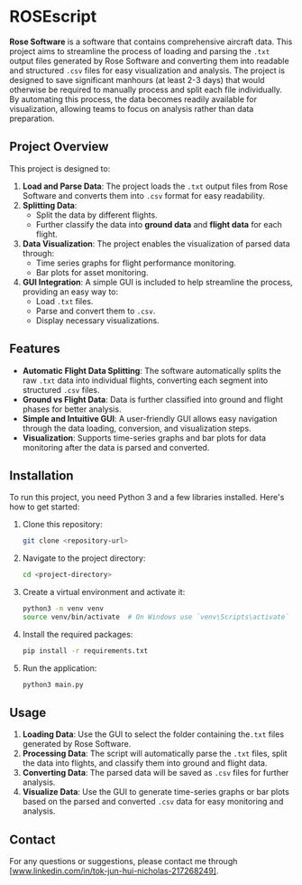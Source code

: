 # ROSEscript

**Rose Software** is a software that contains comprehensive aircraft data. This project aims to streamline the process of loading and parsing the `.txt` output files generated by Rose Software and converting them into readable and structured `.csv` files for easy visualization and analysis. The project is designed to save significant manhours (at least 2-3 days) that would otherwise be required to manually process and split each file individually. By automating this process, the data becomes readily available for visualization, allowing teams to focus on analysis rather than data preparation.

## Project Overview

This project is designed to:
1. **Load and Parse Data**: The project loads the `.txt` output files from Rose Software and converts them into `.csv` format for easy readability.
2. **Splitting Data**:
   - Split the data by different flights.
   - Further classify the data into **ground data** and **flight data** for each flight.
3. **Data Visualization**: The project enables the visualization of parsed data through:
   - Time series graphs for flight performance monitoring.
   - Bar plots for asset monitoring.
4. **GUI Integration**: A simple GUI is included to help streamline the process, providing an easy way to:
   - Load `.txt` files.
   - Parse and convert them to `.csv`.
   - Display necessary visualizations.

## Features

- **Automatic Flight Data Splitting**: The software automatically splits the raw `.txt` data into individual flights, converting each segment into structured `.csv` files.
- **Ground vs Flight Data**: Data is further classified into ground and flight phases for better analysis.
- **Simple and Intuitive GUI**: A user-friendly GUI allows easy navigation through the data loading, conversion, and visualization steps.
- **Visualization**: Supports time-series graphs and bar plots for data monitoring after the data is parsed and converted.

## Installation

To run this project, you need Python 3 and a few libraries installed. Here's how to get started:

1. Clone this repository:
    ```bash
    git clone <repository-url>
    ```

2. Navigate to the project directory:
    ```bash
    cd <project-directory>
    ```

3. Create a virtual environment and activate it:
    ```bash
    python3 -m venv venv
    source venv/bin/activate  # On Windows use `venv\Scripts\activate`
    ```

4. Install the required packages:
    ```bash
    pip install -r requirements.txt
    ```

5. Run the application:
    ```bash
    python3 main.py
    ```

## Usage

1. **Loading Data**: Use the GUI to select the folder containing the`.txt` files generated by Rose Software.
2. **Processing Data**: The script will automatically parse the `.txt` files, split the data into flights, and classify them into ground and flight data.
3. **Converting Data**: The parsed data will be saved as `.csv` files for further analysis.
4. **Visualize Data**: Use the GUI to generate time-series graphs or bar plots based on the parsed and converted `.csv` data for easy monitoring and analysis.

## Contact

For any questions or suggestions, please contact me through [www.linkedin.com/in/tok-jun-hui-nicholas-217268249].
